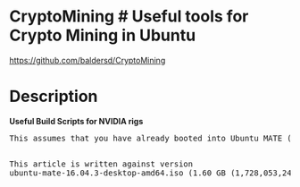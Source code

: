 # CryptoMining # Useful tools for Crypto Mining in Ubuntu
https://github.com/baldersd/CryptoMining

<h1>Description</h1>
<strong>Useful Build Scripts for NVIDIA rigs</strong>
<pre>
This assumes that you have already booted into Ubuntu MATE (vanilla).

This article is written against version ubuntu-mate-16.04.3-desktop-amd64.iso (1.60 GB (1,728,053,248 bytes))
</pre>

